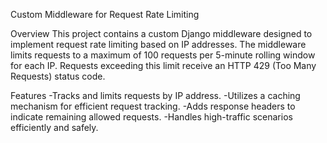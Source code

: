 Custom Middleware for Request Rate Limiting


Overview
This project contains a custom Django middleware designed to implement request rate limiting based on IP addresses. The middleware limits requests to a maximum of 100 requests per 5-minute rolling window for each IP. Requests exceeding this limit receive an HTTP 429 (Too Many Requests) status code.

Features
-Tracks and limits requests by IP address.
-Utilizes a caching mechanism for efficient request tracking.
-Adds response headers to indicate remaining allowed requests.
-Handles high-traffic scenarios efficiently and safely.
